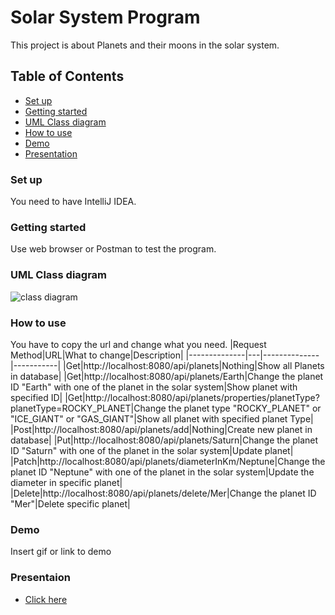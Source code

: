 # Solar System Program
This project is about Planets and their moons in the solar system.
## Table of Contents
- [Set up](https://github.com/Rojaon/Solar-System.Midterm-Project#set-up)
- [Getting started](https://github.com/Rojaon/Solar-System.Midterm-Project#getting-started)
- [UML Class diagram](https://github.com/Rojaon/Solar-System.Midterm-Project#uml-class-diagram)
- [How to use](https://github.com/Rojaon/Solar-System.Midterm-Project#how-to-use)
- [Demo](#Demo)
- [Presentation](https://github.com/Rojaon/Solar-System.Midterm-Project#presentaion)
### Set up
You need to have IntelliJ IDEA.

### Getting started
Use web browser or Postman to test the program.
### UML Class diagram
![class diagram](https://github.com/Rojaon/Solar-System.Midterm-Project/assets/109796364/331cb623-6be2-4dba-a890-fd724778ff1e)
### How to use
You have to copy the url and change what you need.
|Request Method|URL|What to change|Description|
|--------------|---|--------------|-----------|
|Get|http://localhost:8080/api/planets|Nothing|Show all Planets in database|
|Get|http://localhost:8080/api/planets/Earth|Change the planet ID "Earth" with one of the planet in the solar system|Show planet with specified ID|
|Get|http://localhost:8080/api/planets/properties/planetType?planetType=ROCKY_PLANET|Change the planet type "ROCKY_PLANET" or "ICE_GIANT" or "GAS_GIANT"|Show all planet with specified planet Type|
|Post|http://localhost:8080/api/planets/add|Nothing|Create new planet in database|
|Put|http://localhost:8080/api/planets/Saturn|Change the planet ID "Saturn" with one of the planet in the solar system|Update planet|
|Patch|http://localhost:8080/api/planets/diameterInKm/Neptune|Change the planet ID "Neptune" with one of the planet in the solar system|Update the diameter in specific planet|
|Delete|http://localhost:8080/api/planets/delete/Mer|Change the planet ID "Mer"|Delete specific planet|

### Demo
Insert gif or link to demo

### Presentaion
- [Click here]([https://docs.google.com/presentation/d/1YerpXT6NnCtCX9cm0SiCQMBrdWn_BVi80xo_LIMrUyI/edit?usp=sharing])
